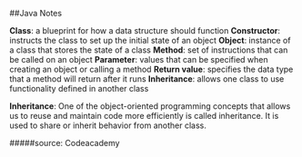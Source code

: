 ##Java Notes

**Class**: a blueprint for how a data structure should function
**Constructor**: instructs the class to set up the initial state of an object
**Object**: instance of a class that stores the state of a class
**Method**: set of instructions that can be called on an object
**Parameter**: values that can be specified when creating an object or calling a method
**Return value**: specifies the data type that a method will return after it runs
**Inheritance**: allows one class to use functionality defined in another class


**Inheritance**: One of the object-oriented programming concepts that allows us to reuse and maintain code more efficiently is called inheritance. It is used to share or inherit behavior from another class.

#####source: Codeacademy
